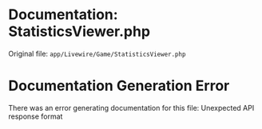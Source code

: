 # Documentation: StatisticsViewer.php

Original file: `app/Livewire/Game/StatisticsViewer.php`

# Documentation Generation Error

There was an error generating documentation for this file: Unexpected API response format